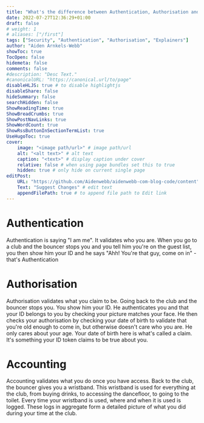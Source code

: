 ```yaml
---
title: "What's the difference between Authentication, Authorisation and Accounting? (AAA)"
date: 2022-07-27T12:36:29+01:00
draft: false
# weight: 1
# aliases: ["/first"]
tags: ["Security", "Authentication", "Authorisation", "Explainers"]
author: "Aiden Arnkels-Webb"
showToc: true
TocOpen: false
hidemeta: false
comments: false
#description: "Desc Text."
#canonicalURL: "https://canonical.url/to/page"
disableHLJS: true # to disable highlightjs
disableShare: false
hideSummary: false
searchHidden: false
ShowReadingTime: true
ShowBreadCrumbs: true
ShowPostNavLinks: true
ShowWordCount: true
ShowRssButtonInSectionTermList: true
UseHugoToc: true
cover:
    image: "<image path/url>" # image path/url
    alt: "<alt text>" # alt text
    caption: "<text>" # display caption under cover
    relative: false # when using page bundles set this to true
    hidden: true # only hide on current single page
editPost:
    URL: "https://github.com/Aidenwebb/aidenwebb-com-blog-code/content"
    Text: "Suggest Changes" # edit text
    appendFilePath: true # to append file path to Edit link
---
```


# Authentication
Authentication is saying "I am me". It validates who you are.
When you go to a club and the bouncer stops you and you tell him you're on the guest list, you then show him your ID and he says "Ahh! You're that guy, come on in" - that's Authentication

# Authorisation
Authorisation validates what you claim to be. Going back to the club and the bouncer stops you. You show him your ID. He authenticates you and that your ID belongs to you by checking your picture matches your face. He then checks your authorisation by checking your date of birth to validate that you're old enough to come in, but otherwise doesn't care who you are. He only cares about your age. Your date of birth here is what's called a claim. It's something your ID token claims to be true about you. 

# Accounting
Accounting validates what you do once you have access. Back to the club, the bouncer gives you a wristband. This wristband is used for everything at the club, from buying drinks, to accessing the dancefloor, to going to the toilet. Every time your wristband is used, where and when it is used is logged. These logs in aggregate form a detailed picture of what you did during your time at the club.